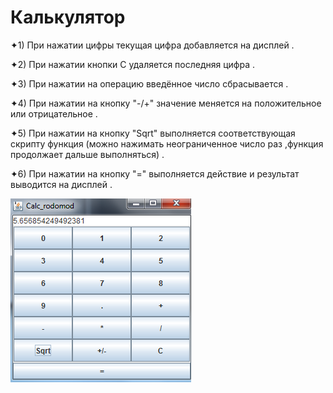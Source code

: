 # Калькулятор

✦1) При нажатии цифры текущая цифра добавляется на дисплей .

✦2) При нажатии кнопки С удаляется последняя цифра .

✦3) При нажатии на операцию введённое число сбрасывается .

✦4) При нажатии на кнопку "-/+" значение меняется на положительное или отрицательное .

✦5) При нажатии на кнопку "Sqrt" выполняется соответствующая скрипту функция 
             (можно нажимать неограниченное число раз ,функция продолжает дальше выполняться) .

✦6) При нажатии на кнопку  "=" выполняется действие и результат выводится на дисплей .

![](https://github.com/rodomod/Calculator/blob/master/Calc.PNG?raw=true)
